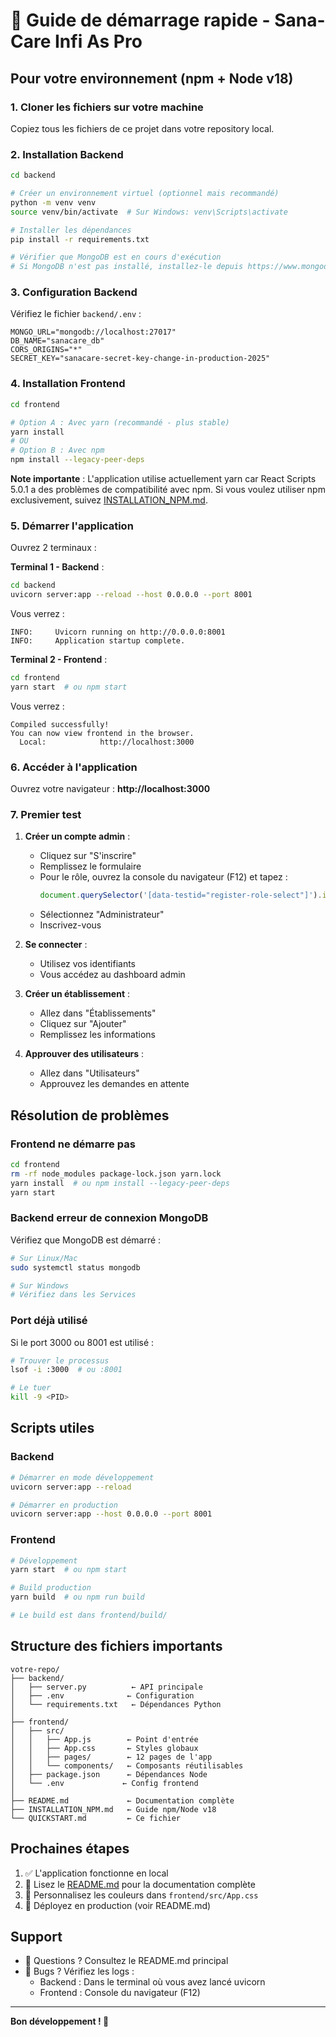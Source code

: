 # 🚀 Guide de démarrage rapide - Sana-Care Infi As Pro

## Pour votre environnement (npm + Node v18)

### 1. Cloner les fichiers sur votre machine

Copiez tous les fichiers de ce projet dans votre repository local.

### 2. Installation Backend

```bash
cd backend

# Créer un environnement virtuel (optionnel mais recommandé)
python -m venv venv
source venv/bin/activate  # Sur Windows: venv\Scripts\activate

# Installer les dépendances
pip install -r requirements.txt

# Vérifier que MongoDB est en cours d'exécution
# Si MongoDB n'est pas installé, installez-le depuis https://www.mongodb.com/
```

### 3. Configuration Backend

Vérifiez le fichier `backend/.env` :

```env
MONGO_URL="mongodb://localhost:27017"
DB_NAME="sanacare_db"
CORS_ORIGINS="*"
SECRET_KEY="sanacare-secret-key-change-in-production-2025"
```

### 4. Installation Frontend

```bash
cd frontend

# Option A : Avec yarn (recommandé - plus stable)
yarn install
# OU
# Option B : Avec npm
npm install --legacy-peer-deps
```

**Note importante** : L'application utilise actuellement yarn car React Scripts 5.0.1 a des problèmes de compatibilité avec npm. Si vous voulez utiliser npm exclusivement, suivez [INSTALLATION_NPM.md](INSTALLATION_NPM.md).

### 5. Démarrer l'application

Ouvrez 2 terminaux :

**Terminal 1 - Backend** :
```bash
cd backend
uvicorn server:app --reload --host 0.0.0.0 --port 8001
```

Vous verrez :
```
INFO:     Uvicorn running on http://0.0.0.0:8001
INFO:     Application startup complete.
```

**Terminal 2 - Frontend** :
```bash
cd frontend
yarn start  # ou npm start
```

Vous verrez :
```
Compiled successfully!
You can now view frontend in the browser.
  Local:            http://localhost:3000
```

### 6. Accéder à l'application

Ouvrez votre navigateur : **http://localhost:3000**

### 7. Premier test

1. **Créer un compte admin** :
   - Cliquez sur "S'inscrire"
   - Remplissez le formulaire
   - Pour le rôle, ouvrez la console du navigateur (F12) et tapez :
     ```javascript
     document.querySelector('[data-testid="register-role-select"]').innerHTML += '<option value="admin">Administrateur</option>'
     ```
   - Sélectionnez "Administrateur"
   - Inscrivez-vous

2. **Se connecter** :
   - Utilisez vos identifiants
   - Vous accédez au dashboard admin

3. **Créer un établissement** :
   - Allez dans "Établissements"
   - Cliquez sur "Ajouter"
   - Remplissez les informations

4. **Approuver des utilisateurs** :
   - Allez dans "Utilisateurs"
   - Approuvez les demandes en attente

## Résolution de problèmes

### Frontend ne démarre pas

```bash
cd frontend
rm -rf node_modules package-lock.json yarn.lock
yarn install  # ou npm install --legacy-peer-deps
yarn start
```

### Backend erreur de connexion MongoDB

Vérifiez que MongoDB est démarré :
```bash
# Sur Linux/Mac
sudo systemctl status mongodb

# Sur Windows
# Vérifiez dans les Services
```

### Port déjà utilisé

Si le port 3000 ou 8001 est utilisé :

```bash
# Trouver le processus
lsof -i :3000  # ou :8001

# Le tuer
kill -9 <PID>
```

## Scripts utiles

### Backend
```bash
# Démarrer en mode développement
uvicorn server:app --reload

# Démarrer en production
uvicorn server:app --host 0.0.0.0 --port 8001
```

### Frontend
```bash
# Développement
yarn start  # ou npm start

# Build production
yarn build  # ou npm run build

# Le build est dans frontend/build/
```

## Structure des fichiers importants

```
votre-repo/
├── backend/
│   ├── server.py          ← API principale
│   ├── .env              ← Configuration
│   └── requirements.txt   ← Dépendances Python
│
├── frontend/
│   ├── src/
│   │   ├── App.js        ← Point d'entrée
│   │   ├── App.css       ← Styles globaux
│   │   ├── pages/        ← 12 pages de l'app
│   │   └── components/   ← Composants réutilisables
│   ├── package.json      ← Dépendances Node
│   └── .env             ← Config frontend
│
├── README.md             ← Documentation complète
├── INSTALLATION_NPM.md   ← Guide npm/Node v18
└── QUICKSTART.md         ← Ce fichier
```

## Prochaines étapes

1. ✅ L'application fonctionne en local
2. 📝 Lisez le [README.md](README.md) pour la documentation complète
3. 🔧 Personnalisez les couleurs dans `frontend/src/App.css`
4. 🚀 Déployez en production (voir README.md)

## Support

- 📧 Questions ? Consultez le README.md principal
- 🐛 Bugs ? Vérifiez les logs :
  - Backend : Dans le terminal où vous avez lancé uvicorn
  - Frontend : Console du navigateur (F12)

---

**Bon développement ! 🎉**
